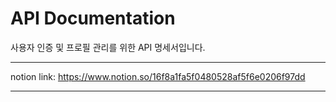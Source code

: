 # API Documentation

사용자 인증 및 프로필 관리를 위한 API 명세서입니다.

---

notion link: https://www.notion.so/16f8a1fa5f0480528af5f6e0206f97dd

---
